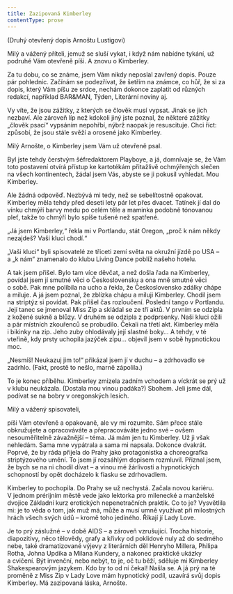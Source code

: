 ```yaml
---
title: Zazipovaná Kimberley
contentType: prose
---
```


<section>

<div class="centered">

<div class="verse">

(Druhý otevřený dopis Arnoštu Lustigovi)

</div>

</div>

</section>

<section>

Milý a vážený příteli, jemuž se sluší vykat, i když nám nabídne tykání, už podruhé Vám otevřeně píši. A znovu o Kimberley.

Za tu dobu, co se známe, jsem Vám nikdy neposlal zavřený dopis. Pouze pár pohlednic. Začínám se podezřívat, že šetřím na známce, co hůř, že si za dopis, který Vám píšu ze srdce, nechám dokonce zaplatit od různých redakcí, například BAR&MAN, Týden, Literární noviny aj.

Vy víte, že jsou zážitky, z kterých se člověk musí vypsat. Jinak se jich nezbaví. Ale zároveň líp než kdokoli jiný jste poznal, že některé zážitky „člověk psací“ vypsáním nepohřbí, nýbrž naopak je resuscituje. Chci říct: způsobí, že jsou stále svěží a orosené jako Kimberley.

Milý Arnošte, o Kimberley jsem Vám už otevřeně psal.

Byl jste tehdy čerstvým šéfredaktorem Playboye, a já, domnívaje se, že Vám toto postavení otvírá přístup ke kartotékám přitažlivě ochmýřených slečen na všech kontinentech, žádal jsem Vás, abyste se ji pokusil vyhledat. Mou Kimberley.

Ale žádná odpověď. Nezbývá mi tedy, než se sebelítostně opakovat. Kimberley měla tehdy před deseti lety pár let přes dvacet. Tatínek jí dal do vínku chmýří barvy medu po celém těle a maminka podobně tónovanou pleť, takže to chmýří bylo spíše tušené než spatřené.

„Já jsem Kimberley,“ řekla mi v Portlandu, stát Oregon, „proč k nám někdy nezajdeš? Vaši kluci chodí.“

„Vaši kluci“ byli spisovatelé ze třiceti zemí světa na okružní jízdě po USA – a „k nám“ znamenalo do klubu Living Dance poblíž našeho hotelu.

A tak jsem přišel. Bylo tam více děvčat, a než došla řada na Kimberley, povídal jsem jí smutné věci o Československu a ona mně smutné věci o sobě. Pak mne políbila na ucho a řekla, že Československo zdálky chápe a miluje. A já jsem poznal, že zblízka chápu a miluji Kimberley. Chodil jsem na striptýz si povídat. Pak přišel čas rozloučení. Poslední tango v Portlandu. Její tanec se jmenoval Miss Zip a skládal se ze tří aktů. V prvním se odzipla z kožené sukně a blůzy. V druhém se odzipla z podprsenky. Naši kluci ožili a pár místních zkouřenců se probudilo. Čekali na třetí akt. Kimberley měla i bikinky na zip. Jeho zuby ohlodávaly její slastné boky… A tehdy, v té vteřině, kdy prsty uchopila jazýček zipu… objevil jsem v sobě hypnotickou moc.

„Nesmíš! Neukazuj jim to!“ přikázal jsem jí v duchu – a zdrhovadlo se zadrhlo. (Fakt, prostě to nešlo, marně zápolila.)

To je konec příběhu. Kimberley zmizela zadním vchodem a víckrát se prý už v klubu neukázala. (Dostala mou vinou padáka?) Sbohem. Jeli jsme dál, podívat se na bobry v oregonských lesích.

Milý a vážený spisovateli,

píši Vám otevřeně a opakovaně, ale vy mi rozumíte. Sám přece stále obkružujete a opracováváte a přepracováváte jedno své – ovšem nesouměřitelně závažnější – téma. Já mám jen tu Kimberley. Už ji však nehledám. Sama mne vypátrala a sama mi napsala. Dokonce dvakrát. Poprvé, že by ráda přijela do Prahy jako protagonistka a choreografka striptýzového umění. To jsem jí rozsáhlým dopisem rozmluvil. Přiznal jsem, že bych se na ni chodil dívat – a vinou mé žárlivosti a hypnotických schopností by opět docházelo k fiasku se zdrhovadlem.

Kimberley to pochopila. Do Prahy se už nechystá. Začala novou kariéru. V jednom prérijním městě vede jako lektorka pro milenecké a manželské dvojice Základní kurz erotických nepenetračních praktik. Co to je? Vysvětlila mi: je to věda o tom, jak muž má, může a musí umně využívat při milostných hrách všech svých údů – kromě toho jediného. Říkají jí Lady Love.

Je to prý záslužné – v době AIDS – a zároveň vzrušující. Trocha historie, diapozitivy, něco tělovědy, grafy a křivky od poklidové nuly až do sedmého nebe, také dramatizované výjevy z literárních děl Henryho Millera, Philipa Rotha, Johna Updika a Milana Kundery, a nakonec praktické ukázky a cvičení. Být invenční, nebo nebýt, to je, oč tu běží, sděluje mi Kimberley Shakespearovým jazykem. Kdo by to od ní čekal! Našla se. A já prý na té proměně z Miss Zip v Lady Love mám hypnotický podíl, uzavírá svůj dopis Kimberley. Má zazipovaná láska, Arnošte.

</section>
